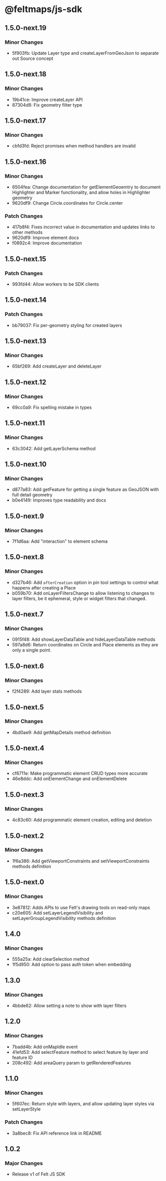 # @feltmaps/js-sdk

## 1.5.0-next.19

### Minor Changes

- 5f903fb: Update Layer type and createLayerFromGeoJson to separate out Source concept

## 1.5.0-next.18

### Minor Changes

- 19b41ce: Improve createLayer API
- 87304d8: Fix geometry filter type

## 1.5.0-next.17

### Minor Changes

- cbfd3fd: Reject promises when method handlers are invalid

## 1.5.0-next.16

### Minor Changes

- 6504fea: Change documentation for getElementGeoemtry to document Highlighter and Marker functionality, and allow holes in Highlighter geometry
- 9620df9: Change Circle.coordinates for Circle.center

### Patch Changes

- 417b8f4: Fixes incorrect value in documentation and updates links to other methods
- 9620df9: Improve element docs
- f0892c4: Improve documentation

## 1.5.0-next.15

### Patch Changes

- 993fd44: Allow workers to be SDK clients

## 1.5.0-next.14

### Patch Changes

- bb79037: Fix per-geometry styling for created layers

## 1.5.0-next.13

### Minor Changes

- 65bf269: Add createLayer and deleteLayer

## 1.5.0-next.12

### Minor Changes

- 69cc0a9: Fix spelling mistake in types

## 1.5.0-next.11

### Minor Changes

- 63c3042: Add getLayerSchema method

## 1.5.0-next.10

### Minor Changes

- d877a83: Add getFeature for getting a single feature as GeoJSON with full detail geometry
- b0e4149: Improves type readability and docs

## 1.5.0-next.9

### Minor Changes

- 7f1d6aa: Add "interaction" to element schema

## 1.5.0-next.8

### Minor Changes

- d327b46: Add `afterCreation` option in pin tool settings to control what happens after creating a Place
- b059b70: Add onLayerFiltersChange to allow listening to changes to layer filters, be it ephemeral, style or widget filters that changed.

## 1.5.0-next.7

### Minor Changes

- 0915f48: Add showLayerDataTable and hideLayerDataTable methods
- 597a8d6: Return coordinates on Circle and Place elements as they are only a single point.

## 1.5.0-next.6

### Minor Changes

- f2f4289: Add layer stats methods

## 1.5.0-next.5

### Minor Changes

- 4bd0ae9: Add getMapDetails method definition

## 1.5.0-next.4

### Minor Changes

- cf6711e: Make programmatic element CRUD types more accurate
- 46e8ddc: Add onElementChange and onElementDelete

## 1.5.0-next.3

### Minor Changes

- 4c83c60: Add programmatic element creation, editing and deletion

## 1.5.0-next.2

### Minor Changes

- 1f6a386: Add getViewportConstraints and setViewportConstraints methods definition

## 1.5.0-next.0

### Minor Changes

- 3e87812: Adds APIs to use Felt's drawing tools on read-only maps
- c20e605: Add setLayerLegendVisibility and setLayerGroupLegendVisibility methods definition

## 1.4.0

### Minor Changes

- 555a25a: Add clearSelection method
- 1f5d950: Add option to pass auth token when embedding

## 1.3.0

### Minor Changes

- 4bbde62: Allow setting a note to show with layer filters

## 1.2.0

### Minor Changes

- 7badd4b: Add onMapIdle event
- 41efd53: Add selectFeature method to select feature by layer and feature ID
- 208c492: Add areaQuery param to getRenderedFeatures

## 1.1.0

### Minor Changes

- 5f607ec: Return style with layers, and allow updating layer styles via setLayerStyle

### Patch Changes

- 3a8bec8: Fix API reference link in README

## 1.0.2

### Major Changes

- Release v1 of Felt JS SDK
